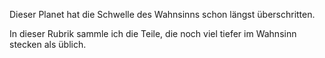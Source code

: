 Dieser Planet hat die Schwelle des Wahnsinns schon längst überschritten.

In dieser Rubrik sammle ich die Teile, die noch viel tiefer im Wahnsinn stecken als üblich.
